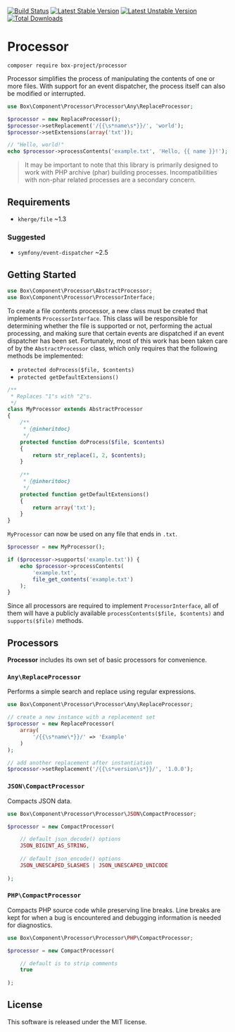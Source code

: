 [![Build Status][]](https://travis-ci.org/box-project/processor)
[![Latest Stable Version][]](https://packagist.org/packages/box-project/processor)
[![Latest Unstable Version][]](https://packagist.org/packages/box-project/processor)
[![Total Downloads][]](https://packagist.org/packages/box-project/processor)

Processor
=========

    composer require box-project/processor

Processor simplifies the process of manipulating the contents of one or more
files. With support for an event dispatcher, the process itself can also be
modified or interrupted.

```php
use Box\Component\Processor\Processor\Any\ReplaceProcessor;

$processor = new ReplaceProcessor();
$processor->setReplacement('/{{\s*name\s*}}/', 'world');
$processor->setExtensions(array('txt'));

// "Hello, world!"
echo $processor->processContents('example.txt', 'Hello, {{ name }}!');
```

> It may be important to note that this library is primarily designed to work
> with PHP archive (phar) building processes. Incompatibilities with non-phar
> related processes are a secondary concern.

Requirements
------------

- `kherge/file` ~1.3

### Suggested

- `symfony/event-dispatcher` ~2.5

Getting Started
---------------

```php
use Box\Component\Processor\AbstractProcessor;
use Box\Component\Processor\ProcessorInterface;
```

To create a file contents processor, a new class must be created that implements
`ProcessorInterface`. This class will be responsible for determining whether the
file is supported or not, performing the actual processing, and making sure that
certain events are dispatched if an event dispatcher has been set. Fortunately,
most of this work has been taken care of by the `AbstractProcessor` class, which
only requires that the following methods be implemented:

- `protected doProcess($file, $contents)`
- `protected getDefaultExtensions()`

```php
/**
 * Replaces "1"s with "2"s.
 */
class MyProcessor extends AbstractProcessor
{
    /**
     * {@inheritdoc}
     */
    protected function doProcess($file, $contents)
    {
        return str_replace(1, 2, $contents);
    }
    
    /**
     * {@inheritdoc}
     */
    protected function getDefaultExtensions()
    {
        return array('txt');
    }
}
```

`MyProcessor` can now be used on any file that ends in `.txt`.

```php
$processor = new MyProcessor();

if ($processor->supports('example.txt')) {
    echo $processor->processContents(
        'example.txt',
        file_get_contents('example.txt')
    );
}
```

Since all processors are required to implement `ProcessorInterface`, all of
them will have a publicly available `processContents($file, $contents)` and
`supports($file)` methods.

Processors
----------

**Processor** includes its own set of basic processors for convenience.

### `Any\ReplaceProcessor`

Performs a simple search and replace using regular expressions.

```php
use Box\Component\Processor\Processor\Any\ReplaceProcessor;

// create a new instance with a replacement set
$processor = new ReplaceProcessor(
    array(
        '/{{\s*name\*}}/' => 'Example'
    )
);

// add another replacement after instantiation
$processor->setReplacement('/{{\s*version\s*}}/', '1.0.0');
```

### `JSON\CompactProcessor`

Compacts JSON data.

```php
use Box\Component\Processor\Processor\JSON\CompactProcessor;

$processor = new CompactProcessor(

    // default json_decode() options
    JSON_BIGINT_AS_STRING,
    
    // default json_encode() options
    JSON_UNESCAPED_SLASHES | JSON_UNESCAPED_UNICODE
    
);
```

### `PHP\CompactProcessor`

Compacts PHP source code while preserving line breaks. Line breaks are kept for
when a bug is encountered and debugging information is needed for diagnostics.

```php
use Box\Component\Processor\Processor\PHP\CompactProcessor;

$processor = new CompactProcessor(

    // default is to strip comments
    true
    
);
```

License
-------

This software is released under the MIT license.

[Build Status]: https://travis-ci.org/box-project/processor.png?branch=master
[Latest Stable Version]: https://poser.pugx.org/box-project/processor/v/stable.png
[Latest Unstable Version]: https://poser.pugx.org/box-project/processor/v/unstable.png
[Total Downloads]: https://poser.pugx.org/box-project/processor/downloads.png
